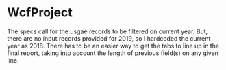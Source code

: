 # WcfProject
The specs call for the usgae records to be filtered on current year. But, there are no input records provided for 2019, so I hardcoded the current year as 2018.
There has to be an easier way to get the tabs to line up in the final report, taking into account the length of previous field(s) on any given line.
